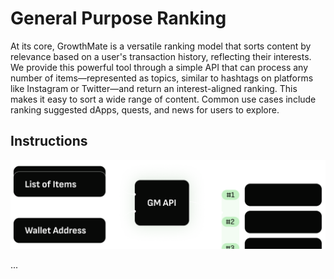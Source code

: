 # General Purpose Ranking

At its core, GrowthMate is a versatile ranking model that sorts content by relevance based on a user's transaction history, reflecting their interests. We provide this powerful tool through a simple API that can process any number of items—represented as topics, similar to hashtags on platforms like Instagram or Twitter—and return an interest-aligned ranking. This makes it easy to sort a wide range of content. Common use cases include ranking suggested dApps, quests, and news for users to explore.

## Instructions

![api overview](api-overview.png)

...